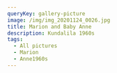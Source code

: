 ```yaml
---
queryKey: gallery-picture
image: /img/img_20201124_0026.jpg
title: Marion and Baby Anne
description: Kundalila 1960s
tags:
  - All pictures
  - Marion
  - Anne1960s
---
```

